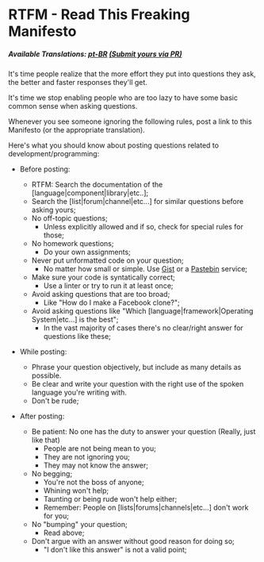 # RTFM - **R**ead **T**his **F**reaking **M**anifesto

##### Available Translations: [pt-BR](https://github.com/galvao/RTFM/tree/master/pt/BR) [(Submit yours via PR)](https://github.com/galvao/RTFM)

It's time people realize that the more effort they put into questions they ask, the better and faster responses they'll get.

It's time we stop enabling people who are too lazy to have some basic common sense when asking questions.

Whenever you see someone ignoring the following rules, post a link to this Manifesto (or the appropriate translation).

Here's what you should know about posting questions related to development/programming:

* Before posting:
  * RTFM: Search the documentation of the [language|component|library|etc..];
  * Search the [list|forum|channel|etc...] for similar questions before asking yours;
  * No off-topic questions;
    * Unless explicitly allowed and if so, check for special rules for those;
  * No homework questions;
    * Do your own assignments;
  * Never put unformatted code on your question;
    * No matter how small or simple. Use [Gist](http://gist.github.com/) or a [Pastebin](https://en.wikipedia.org/wiki/Pastebin) service;
  * Make sure your code is syntatically correct;
    * Use a linter or try to run it at least once;
  * Avoid asking questions that are too broad; 
    * Like "How do I make a Facebook clone?";
  * Avoid asking questions like "Which [language|framework|Operating System|etc...] is the best"; 
    * In the vast majority of cases there's no clear/right answer for questions like these;

* While posting:
  * Phrase your question objectively, but include as many details as possible.
  * Be clear and write your question with the right use of the spoken language you're writing with.
  * Don't be rude;

* After posting:
  * Be patient: No one has the duty to answer your question (Really, just like that)
    * People are not being mean to you;
    * They are not ignoring you;
    * They may not know the answer;
  * No begging;
    * You're not the boss of anyone;
    * Whining won't help;
    * Taunting or being rude won't help either;
    * Remember: People on [lists|forums|channels|etc...] don't work for you;
  * No "bumping" your question;
    * Read above;
  * Don't argue with an answer without good reason for doing so;
    * "I don't like this answer" is not a valid point;
